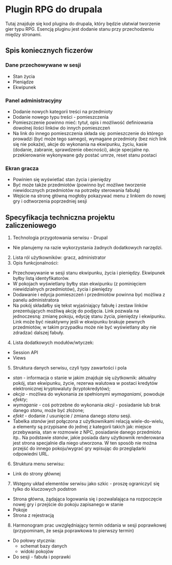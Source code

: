 # Plugin RPG do drupala

Tutaj znajduje się kod plugina do drupala, który będzie ułatwiał tworzenie gier typu RPG. Esencją pluginu jest dodanie stanu przy przechodzeniu między stronami.

## Spis koniecznych ficzerów

### Dane przechowywane w sesji

* Stan życia
* Pieniądze
* Ekwipunek

### Panel administracyjny

* Dodanie nowych kategorii treści na przedmioty
* Dodanie nowego typu treści - pomieszczenia
* Pomieszczenie powinno mieć: tytuł, opis i możliwość definiowania dowolnej ilości linków do innych pomieszczeń
* Na link do innego pomieszczenia składa się: pomieszczenie do którego prowadzi (być może tego samego), wymagane przedmioty (bez nich link się nie pokaże), akcje do wykonania na ekwipunku, życiu, kasie (dodanie, zabranie, sprawdzenie obecności), akcje specjalne np. przekierowanie wykonywane gdy postać umrze, reset stanu postaci

### Ekran gracza

* Powinien się wyświetlać stan życia i pieniędzy
* Być może także przedmiotów (powinno być możliwe tworzenie niewidocznych przedmiotów na potrzeby sterowania fabułą)
* Wejście na stronę główną mogłoby pokazywać menu z linkiem do nowej gry i odtworzenia poprzedniej sesji

## Specyfikacja techniczna projektu zaliczeniowego

1. Technologia przygotowania serwisu - Drupal
  * Nie planujemy na razie wykorzystania żadnych dodatkowych narzędzi.
2. Lista ról użytkowników: gracz, administrator
3. Opis funkcjonalności:
  * Przechowywanie w sesji stanu ekwipunku, życia i pieniędzy. Ekwipunek byłby listą identyfikatorów.
  * W pokojach wyświetlany byłby stan ekwipunku (z pominięciem niewidzialnych przedmiotów), życia i pieniędzy
  * Dodawanie i edycja pomieszczeń i przedmiotów powinna być możliwa z panelu administratora
  * Na pokój składałby się tekst wyjaśniający fabułę i zestaw linków prezentujących możliwą akcję do podjęcia. Link pozwala na jednoczesną: zmianę pokoju, edycję stanu życia, pieniędzy i ekwipunku. Link może być nieaktywny jeśli w ekwipunku brakuje pewnych przedmiotów, w takim przypadku może nie być wyświetlany aby nie zdradzać dalszej fabuły.
4. Lista dodatkowych modułów/wtyczek:
  * Session API
  * Views
5. Struktura danych serwisu, czyli typy zawartości i pola
 * _stan_ - informacja o stanie w jakim znajduje się użytkownik: aktualny pokój, stan ekwipunku, życie, rezerwa walutowa w postaci kredytów elektronicznej kryptowaluty (kryptokredytów);
 * _akcja_ - możliwa do wykonania ze spełnionymi _wymaganiami_, powoduje _efekty_;
 * _wymaganie_ - coś potrzebne do wykonania _akcji_ - posiadanie lub brak danego _stanu_, może być złożone;
 * _efekt_ - dodanie / usunięcie / zmiana danego _stanu_ sesji.
 * Tabelka _stanów_ jest połączona z użytkownikami relacją wiele-do-wielu, a elementy są przypisane do jednej z kategorii takich jak: miejsce przebywania, stan w rozmowie z NPC, posiadanie danego przedmiotu itp.. Na podstawie _stanów_, jakie posiada dany użytkownik renderowana jest strona specjalnie dla niego utworzona. W ten sposób nie można przejść do innego pokoju/wygrać gry wpisując do przeglądarki odpowiedni URL.
6. Struktura menu serwisu:
 * Link do strony głównej
7. Wstępny układ elementów serwisu jako szkic - proszę ograniczyć się tylko do kluczowych podstron
 * Strona główna, żądająca logowania się i pozwalalająca na rozpoczęcie nowej gry i przejście do pokoju zapisanego w stanie
 * Pokoje
 * Strona z rejestracją
8. Harmonogram prac uwzględniający termin oddania w sesji poprawkowej (przypominam, że sesja poprawkowa to pierwszy termin)
 * Do połowy stycznia:
   * schemat bazy danych
   * widoki pokojów
 * Do sesji - fabuła i poprawki
